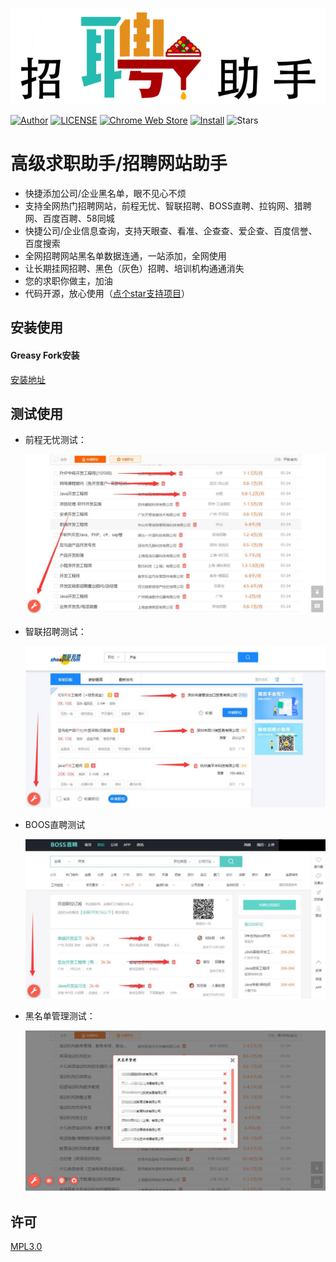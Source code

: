 ![logo](assets/logo.png)

[![Author](https://img.shields.io/badge/Author-xiaoyu-brightgreen)](https://greasyfork.org/zh-TW/scripts/380848)
[![LICENSE](https://img.shields.io/github/license/qq943260285/tampermonkey-recruitment-tool)](LICENSE)
[![Chrome Web Store](https://img.shields.io/chrome-web-store/v/dhdgffkkebhmkfjojejmpbldmpobfkfo.svg)](https://chrome.google.com/webstore/detail/dhdgffkkebhmkfjojejmpbldmpobfkfo)
[![Install](https://img.shields.io/badge/Install-V3.20.0626-brightgreen)](https://greasyfork.org/zh-TW/scripts/380848)
![Stars](https://img.shields.io/github/stars/qq943260285/tampermonkey-recruitment-tool?style=social)

# 高级求职助手/招聘网站助手

- 快捷添加公司/企业黑名单，眼不见心不烦
- 支持全网热门招聘网站，前程无忧、智联招聘、BOSS直聘、拉钩网、猎聘网、百度百聘、58同城
- 快捷公司/企业信息查询，支持天眼查、看准、企查查、爱企查、百度信誉、百度搜索
- 全网招聘网站黑名单数据连通，一站添加，全网使用
- 让长期挂网招聘、黑色（灰色）招聘、培训机构通通消失
- 您的求职你做主，加油
- 代码开源，放心使用（[点个star支持项目](https://github.com/qq943260285/tampermonkey-recruitment-tool)）



## 安装使用
#### Greasy Fork安装

[安装地址](https://greasyfork.org/zh-TW/scripts/380848)

## 测试使用

- 前程无忧测试：

  ![截图](assets/2.jpg)

- 智联招聘测试：

  ![截图](assets/3.jpg)

- BOOS直聘测试

  ![截图](assets/1.jpg)

- 黑名单管理测试：

  ![截图](assets/4.jpg)

## 许可 

[MPL3.0](LICENSE) 
